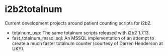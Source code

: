 # i2b2totalnum
Current development projects around patient counting scripts for i2b2.

- totalnum_usp: The same totalnum scripts released with i2b2 1.7.13.
- fast_totalnum_mssql.sql: An MSSQL implementation of an attempt to create a much faster totalnum counter (courtesy of Darren Henderson at UKY).

